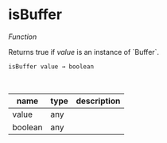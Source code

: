 # isBuffer

_Function_

Returns true if _value_ is an instance of &#x60;Buffer&#x60;.

<pre><code>isBuffer value &rarr; boolean</code></pre>
<br>

| name | type | description |
|------|------|-------------|
|value|any||
|boolean|any||


